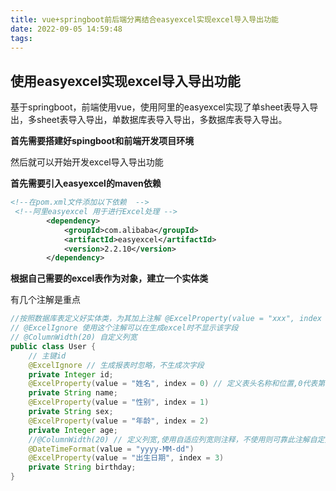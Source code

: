 ```yaml
---
title: vue+springboot前后端分离结合easyexcel实现excel导入导出功能
date: 2022-09-05 14:59:48
tags:
---
```


## 使用easyexcel实现excel导入导出功能

基于springboot，前端使用vue，使用阿里的easyexcel实现了单sheet表导入导出，多sheet表导入导出，单数据库表导入导出，多数据库表导入导出。

**首先需要搭建好spingboot和前端开发项目环境**

然后就可以开始开发excel导入导出功能

**首先需要引入easyexcel的maven依赖**

```xml
<!--在pom.xml文件添加以下依赖  -->
 <!--阿里easyexcel 用于进行Excel处理 -->
        <dependency>
            <groupId>com.alibaba</groupId>
            <artifactId>easyexcel</artifactId>
            <version>2.2.10</version>
        </dependency>
```

**根据自己需要的excel表作为对象，建立一个实体类**

有几个注解是重点

```java
//按照数据库表定义好实体类，为其加上注解 @ExcelProperty(value = "xxx", index = 0) ，其中value值对应的是excel表的表头，index的值为数字，代表该列在excel表里面的位置，数字越小列越靠前
// @ExcelIgnore 使用这个注解可以在生成excel时不显示该字段
// @ColumnWidth(20) 自定义列宽
public class User {
    // 主键id
    @ExcelIgnore // 生成报表时忽略，不生成次字段
    private Integer id;
    @ExcelProperty(value = "姓名", index = 0) // 定义表头名称和位置,0代表第一列
    private String name;
    @ExcelProperty(value = "性别", index = 1)
    private String sex;
    @ExcelProperty(value = "年龄", index = 2)
    private Integer age;
    //@ColumnWidth(20) // 定义列宽,使用自适应列宽则注释，不使用则可靠此注解自定义
    @DateTimeFormat(value = "yyyy-MM-dd")
    @ExcelProperty(value = "出生日期", index = 3)
    private String birthday;
}

```

